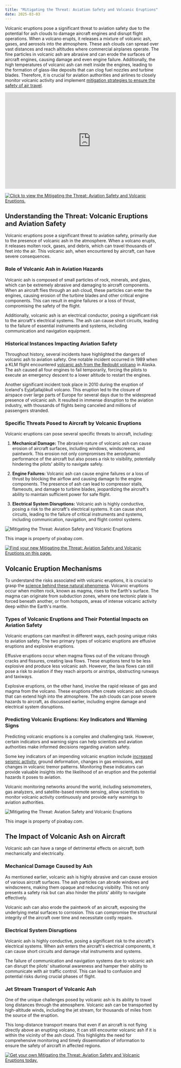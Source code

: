 ```yaml
---
title: "Mitigating the Threat: Aviation Safety and Volcanic Eruptions"
date: 2025-03-03
---
```


Volcanic eruptions pose a significant threat to aviation safety due to the potential for ash clouds to damage aircraft engines and disrupt flight operations. When a volcano erupts, it releases a mixture of volcanic ash, gases, and aerosols into the atmosphere. These ash clouds can spread over vast distances and reach altitudes where commercial airplanes operate. The fine particles in volcanic ash are abrasive and can erode the surfaces of aircraft engines, causing damage and even engine failure. Additionally, the high temperatures of volcanic ash can melt inside the engines, leading to the formation of glass-like deposits that can clog fuel nozzles and turbine blades. Therefore, it is crucial for aviation authorities and airlines to closely monitor volcanic activity and implement [mitigation strategies to ensure the safety of air travel](https://magmamatters.com/the-environmental-impact-of-volcanic-eruptions-2/ "The Environmental Impact of Volcanic Eruptions").

<iframe width="560" height="315" src="https://www.youtube.com/embed/R3_Vqeg30A4" frameborder="0" allow="accelerometer; autoplay; encrypted-media; gyroscope; picture-in-picture" allowfullscreen></iframe>

  

[![Click to view the Mitigating the Threat: Aviation Safety and Volcanic Eruptions.](images/visit-official-website-blue-grey-7-50.png "Click to view the Mitigating the Threat: Aviation Safety and Volcanic Eruptions.")](https://www.hawaiitours.com/?ref=poolboy17 "Click to view the Mitigating the Threat: Aviation Safety and Volcanic Eruptions.")

## Understanding the Threat: Volcanic Eruptions and Aviation Safety

Volcanic eruptions pose a significant threat to aviation safety, primarily due to the presence of volcanic ash in the atmosphere. When a volcano erupts, it releases molten rock, gases, and debris, which can travel thousands of feet into the air. This volcanic ash, when encountered by aircraft, can have severe consequences.

### Role of Volcanic Ash in Aviation Hazards

Volcanic ash is composed of small particles of rock, minerals, and glass, which can be extremely abrasive and damaging to aircraft components. When an aircraft flies through an ash cloud, these particles can enter the engines, causing erosion of the turbine blades and other critical engine components. This can result in engine failures or a loss of thrust, compromising the safety of the flight.

Additionally, volcanic ash is an electrical conductor, posing a significant risk to the aircraft's electrical systems. The ash can cause short circuits, leading to the failure of essential instruments and systems, including communication and navigation equipment.

### Historical Instances Impacting Aviation Safety

Throughout history, several incidents have highlighted the dangers of volcanic ash to aviation safety. One notable incident occurred in 1989 when a KLM flight encountered [volcanic ash from the Redoubt volcano](https://magmamatters.com/geothermal-energy-and-its-volcanic-origins/ "Geothermal Energy and Its Volcanic Origins") in Alaska. The ash caused all four engines to fail temporarily, forcing the pilots to execute an emergency descent to a lower altitude to restart the engines.

Another significant incident took place in 2010 during the eruption of Iceland's Eyjafjallajökull volcano. This eruption led to the closure of airspace over large parts of Europe for several days due to the widespread presence of volcanic ash. It resulted in immense disruption to the aviation industry, with thousands of flights being canceled and millions of passengers stranded.

### Specific Threats Posed to Aircraft by Volcanic Eruptions

Volcanic eruptions can pose several specific threats to aircraft, including:

1. **Mechanical Damage:** The abrasive nature of volcanic ash can cause erosion of aircraft surfaces, including windows, windscreens, and paintwork. This erosion not only compromises the aerodynamic performance of the aircraft but also poses a risk to visibility, potentially hindering the pilots' ability to navigate safely.
    
2. **Engine Failures:** Volcanic ash can cause engine failures or a loss of thrust by blocking the airflow and causing damage to the engine components. The presence of ash can lead to compressor stalls, flameouts, and damage to turbine blades, jeopardizing the aircraft's ability to maintain sufficient power for safe flight.
    
3. **Electrical System Disruptions:** Volcanic ash is highly conductive, posing a risk to the aircraft's electrical systems. It can cause short circuits, leading to the failure of critical instruments and systems, including communication, navigation, and flight control systems.
    

![Mitigating the Threat: Aviation Safety and Volcanic Eruptions](images/mitigating-the-threat-aviation-safety-and-volcanic-eruptions-1024x682.jpg "Mitigating the Threat: Aviation Safety and Volcanic Eruptions")

This image is property of pixabay.com.

[![Find your new Mitigating the Threat: Aviation Safety and Volcanic Eruptions on this page.](images/visit-official-website-brown-44-53.png "Find your new Mitigating the Threat: Aviation Safety and Volcanic Eruptions on this page.")](https://www.hawaiitours.com/?ref=poolboy17 "Find your new Mitigating the Threat: Aviation Safety and Volcanic Eruptions on this page.")

## Volcanic Eruption Mechanisms

To understand the risks associated with volcanic eruptions, it is crucial to grasp the [science behind these natural phenomena](https://magmamatters.com/understanding-volcanic-formation-a-comprehensive-guide/ "Understanding Volcanic Formation: A Comprehensive Guide"). Volcanic eruptions occur when molten rock, known as magma, rises to the Earth's surface. The magma can originate from subduction zones, where one tectonic plate is forced beneath another, or from hotspots, areas of intense volcanic activity deep within the Earth's mantle.

### Types of Volcanic Eruptions and Their Potential Impacts on Aviation Safety

Volcanic eruptions can manifest in different ways, each posing unique risks to aviation safety. The two primary types of volcanic eruptions are effusive eruptions and explosive eruptions.

Effusive eruptions occur when magma flows out of the volcano through cracks and fissures, creating lava flows. These eruptions tend to be less explosive and produce less volcanic ash. However, the lava flows can still pose a risk to aviation if they reach airports or airstrips, obstructing runways and taxiways.

Explosive eruptions, on the other hand, involve the rapid release of gas and magma from the volcano. These eruptions often create volcanic ash clouds that can extend high into the atmosphere. The ash clouds can pose severe hazards to aircraft, as discussed earlier, including engine damage and electrical system disruptions.

### Predicting Volcanic Eruptions: Key Indicators and Warning Signs

Predicting volcanic eruptions is a complex and challenging task. However, certain indicators and warning signs can help scientists and aviation authorities make informed decisions regarding aviation safety.

Some key indicators of an impending volcanic eruption include [increased seismic activity](https://magmamatters.com/the-art-and-science-of-volcano-monitoring/ "The Art and Science of Volcano Monitoring"), ground deformation, changes in gas emissions, and changes in volcanic tremor patterns. Monitoring these indicators can provide valuable insights into the likelihood of an eruption and the potential hazards it poses to aviation.

Volcanic monitoring networks around the world, including seismometers, gas analyzers, and satellite-based remote sensing, allow scientists to monitor volcanic activity continuously and provide early warnings to aviation authorities.

![Mitigating the Threat: Aviation Safety and Volcanic Eruptions](images/mitigating-the-threat-aviation-safety-and-volcanic-eruptions-1-1024x784.jpg "Mitigating the Threat: Aviation Safety and Volcanic Eruptions")

This image is property of pixabay.com.

## The Impact of Volcanic Ash on Aircraft

Volcanic ash can have a range of detrimental effects on aircraft, both mechanically and electrically.

### Mechanical Damage Caused by Ash

As mentioned earlier, volcanic ash is highly abrasive and can cause erosion of various aircraft surfaces. The ash particles can abrade windows and windscreens, making them opaque and reducing visibility. This not only presents a safety risk but can also hinder the pilots' ability to navigate effectively.

Volcanic ash can also erode the paintwork of an aircraft, exposing the underlying metal surfaces to corrosion. This can compromise the structural integrity of the aircraft over time and necessitate costly repairs.

### Electrical System Disruptions

Volcanic ash is highly conductive, posing a significant risk to the aircraft's electrical systems. When ash enters the aircraft's electrical components, it can cause short circuits and damage vital instruments and systems.

The failure of communication and navigation systems due to volcanic ash can disrupt the pilots' situational awareness and hamper their ability to communicate with air traffic control. This can lead to confusion and potential risks during crucial phases of flight.

### Jet Stream Transport of Volcanic Ash

One of the unique challenges posed by volcanic ash is its ability to travel long distances through the atmosphere. Volcanic ash can be transported by high-altitude winds, including the jet stream, for thousands of miles from the source of the eruption.

This long-distance transport means that even if an aircraft is not flying directly above an erupting volcano, it can still encounter volcanic ash if it is within the vicinity of the ash cloud. This highlights the need for comprehensive monitoring and timely dissemination of information to ensure the safety of aircraft in affected regions.

[![Get your own Mitigating the Threat: Aviation Safety and Volcanic Eruptions today.](images/visit-official-website-blue-1.png "Get your own Mitigating the Threat: Aviation Safety and Volcanic Eruptions today.")](https://www.hawaiitours.com/?ref=poolboy17 "Get your own Mitigating the Threat: Aviation Safety and Volcanic Eruptions today.")
